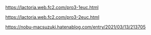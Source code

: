 

https://lactoria.web.fc2.com/pro3-1euc.html


https://lactoria.web.fc2.com/pro3-2euc.html

https://nobu-macsuzuki.hatenablog.com/entry/2021/03/13/213705

